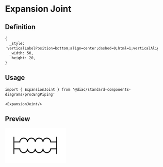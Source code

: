 # Expansion Joint

## Definition

```
{
  _style: 'verticalLabelPosition=bottom;align=center;dashed=0;html=1;verticalAlign=top;shape=mxgraph.pid.piping.expansion_joint;',
  _width: 50,
  _height: 20,
}
```

## Usage

```
import { ExpansionJoint } from '@diac/standard-components-diagrams/procEngPiping'

<ExpansionJoint/>
```

## Preview

<img src="./expansion-joint.png" width="200"/>
